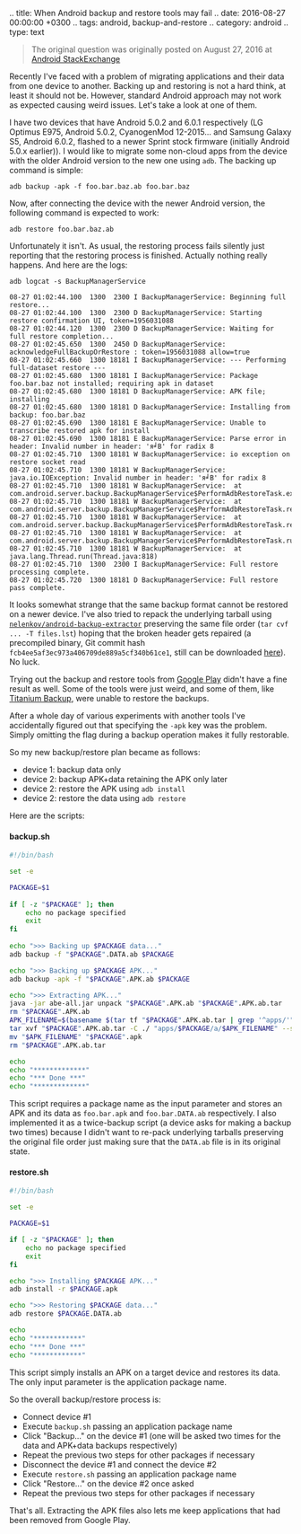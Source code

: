 .. title: When Android backup and restore tools may fail
.. date: 2016-08-27 00:00:00 +0300
.. tags: android, backup-and-restore
.. category: android
.. type: text

> The original question was originally posted on August 27, 2016 at [Android StackExchange](http://android.stackexchange.com/questions/155957/cannot-restore-an-adb-backup-due-to-a-tarball-with-a-broken-header)

Recently I've faced with a problem of migrating applications and their data from one device to another.
Backing up and restoring is not a hard think, at least it should not be.
However, standard Android approach may not work as expected causing weird issues.
Let's take a look at one of them.

<!-- TEASER_END -->

I have two devices that have Android 5.0.2 and 6.0.1 respectively (LG Optimus E975, Android 5.0.2, CyanogenMod 12-2015... and Samsung Galaxy S5, Android 6.0.2, flashed to a newer Sprint stock firmware (initially Android 5.0.x earlier)).
I would like to migrate some non-cloud apps from the device with the older Android version to the new one using `adb`.
The backing up command is simple:

```
adb backup -apk -f foo.bar.baz.ab foo.bar.baz
```

Now, after connecting the device with the newer Android version, the following command is expected to work:

```
adb restore foo.bar.baz.ab
```

Unfortunately it isn't.
As usual, the restoring process fails silently just reporting that the restoring process is finished.
Actually nothing really happens.
And here are the logs:

```
adb logcat -s BackupManagerService
```

```
08-27 01:02:44.100  1300  2300 I BackupManagerService: Beginning full restore...  
08-27 01:02:44.100  1300  2300 D BackupManagerService: Starting restore confirmation UI, token=1956031088  
08-27 01:02:44.120  1300  2300 D BackupManagerService: Waiting for full restore completion...  
08-27 01:02:45.650  1300  2450 D BackupManagerService: acknowledgeFullBackupOrRestore : token=1956031088 allow=true  
08-27 01:02:45.660  1300 18181 I BackupManagerService: --- Performing full-dataset restore ---  
08-27 01:02:45.680  1300 18181 I BackupManagerService: Package foo.bar.baz not installed; requiring apk in dataset  
08-27 01:02:45.680  1300 18181 D BackupManagerService: APK file; installing  
08-27 01:02:45.680  1300 18181 D BackupManagerService: Installing from backup: foo.bar.baz  
08-27 01:02:45.690  1300 18181 E BackupManagerService: Unable to transcribe restored apk for install  
08-27 01:02:45.690  1300 18181 E BackupManagerService: Parse error in header: Invalid number in header: 'я╛В' for radix 8  
08-27 01:02:45.710  1300 18181 W BackupManagerService: io exception on restore socket read  
08-27 01:02:45.710  1300 18181 W BackupManagerService: java.io.IOException: Invalid number in header: 'я╛В' for radix 8  
08-27 01:02:45.710  1300 18181 W BackupManagerService:  at com.android.server.backup.BackupManagerService$PerformAdbRestoreTask.extractRadix(BackupManagerService.java:7380)  
08-27 01:02:45.710  1300 18181 W BackupManagerService:  at com.android.server.backup.BackupManagerService$PerformAdbRestoreTask.readTarHeaders(BackupManagerService.java:7179)  
08-27 01:02:45.710  1300 18181 W BackupManagerService:  at com.android.server.backup.BackupManagerService$PerformAdbRestoreTask.restoreOneFile(BackupManagerService.java:6396)  
08-27 01:02:45.710  1300 18181 W BackupManagerService:  at com.android.server.backup.BackupManagerService$PerformAdbRestoreTask.run(BackupManagerService.java:6254)  
08-27 01:02:45.710  1300 18181 W BackupManagerService:  at java.lang.Thread.run(Thread.java:818)  
08-27 01:02:45.710  1300  2300 I BackupManagerService: Full restore processing complete.  
08-27 01:02:45.720  1300 18181 D BackupManagerService: Full restore pass complete.  
```

It looks somewhat strange that the same backup format cannot be restored on a newer device.
I've also tried to repack the underlying tarball using [`nelenkov/android-backup-extractor`](https://github.com/nelenkov/android-backup-extractor) preserving the same file order (`tar cvf ... -T files.lst`) hoping that the broken header gets repaired (a precompiled binary, Git commit hash `fcb4ee5af3ec973a406709de889a5cf340b61ce1`, still can be downloaded [here](/downloads/abe-all-fcb4ee5af3ec973a406709de889a5cf340b61ce1.jar)).
No luck.

Trying out the backup and restore tools from [Google Play](https://play.google.com/store) didn't have a fine result as well.
Some of the tools were just weird, and some of them, like [Titanium Backup](https://play.google.com/store/apps/details?id=com.keramidas.TitaniumBackup), were unable to restore the backups.

After a whole day of various experiments with another tools I've accidentally figured out that specifying the `-apk` key was the problem.
Simply omitting the flag during a backup operation makes it fully restorable.

So my new backup/restore plan became as follows:

* device 1: backup data only
* device 2: backup APK+data retaining the APK only later
* device 2: restore the APK using `adb install`
* device 2: restore the data using `adb restore`

Here are the scripts:

#### backup.sh

```bash
#!/bin/bash

set -e

PACKAGE=$1
    
if [ -z "$PACKAGE" ]; then
	echo no package specified
	exit
fi
    
echo ">>> Backing up $PACKAGE data..."
adb backup -f "$PACKAGE".DATA.ab $PACKAGE

echo ">>> Backing up $PACKAGE APK..."
adb backup -apk -f "$PACKAGE".APK.ab $PACKAGE

echo ">>> Extracting APK..."
java -jar abe-all.jar unpack "$PACKAGE".APK.ab "$PACKAGE".APK.ab.tar
rm "$PACKAGE".APK.ab
APK_FILENAME=$(basename $(tar tf "$PACKAGE".APK.ab.tar | grep '^apps/'"$PACKAGE"'/a/'))
tar xvf "$PACKAGE".APK.ab.tar -C ./ "apps/$PACKAGE/a/$APK_FILENAME" --strip-components=3
mv "$APK_FILENAME" "$PACKAGE".apk
rm "$PACKAGE".APK.ab.tar

echo
echo "*************"
echo "*** Done ***"
echo "*************"
```

This script requires a package name as the input parameter and stores an APK and its data as `foo.bar.apk` and `foo.bar.DATA.ab` respectively.
I also implemented it as a twice-backup script (a device asks for making a backup two times) because I didn't want to re-pack underlying tarballs preserving the original file order just making sure that the `DATA.ab` file is in its original state.

#### restore.sh

```bash
#!/bin/bash

set -e

PACKAGE=$1

if [ -z "$PACKAGE" ]; then
	echo no package specified
	exit
fi

echo ">>> Installing $PACKAGE APK..."
adb install -r $PACKAGE.apk

echo ">>> Restoring $PACKAGE data..."
adb restore $PACKAGE.DATA.ab

echo
echo "************"
echo "*** Done ***"
echo "************"
```

This script simply installs an APK on a target device and restores its data.
The only input parameter is the application package name.

So the overall backup/restore process is:

* Connect device #1
* Execute `backup.sh` passing an application package name
* Click "Backup..." on the device #1 (one will be asked two times for the data and APK+data backups respectively)
* Repeat the previous two steps for other packages if necessary
* Disconnect the device #1 and connect the  device #2
* Execute `restore.sh` passing an application package name
* Click "Restore..." on the device #2 once asked
* Repeat the previous two steps for other packages if necessary

That's all.
Extracting the APK files also lets me keep applications that had been removed from Google Play.
